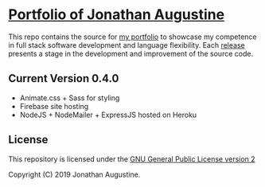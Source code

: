# [Portfolio of Jonathan Augustine](https://jonoaugustine.github.io/portfolio/index.html)

This repo contains the source for
[my portfolio](https://jonoaugustine.github.io/portfolio/) to showcase my
competence in full stack software development and language flexibility.
Each [release](https://github.com/JonoAugustine/portfolio/releases/tag/0.1.0)
presents a stage in the development and improvement of the source code.

## Current Version 0.4.0

- Animate.css + Sass for styling
- Firebase site hosting
- NodeJS + NodeMailer + ExpressJS hosted on Heroku

## License

This repository is licensed under the
[GNU General Public License version 2](https://opensource.org/licenses/GPL-2.0)

Copyright (C) 2019 Jonathan Augustine.
